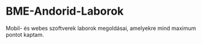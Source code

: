 # BME-Andorid-Laborok

Mobil- és webes szoftverek laborok megoldásai, amelyekre mind maximum pontot kaptam.
